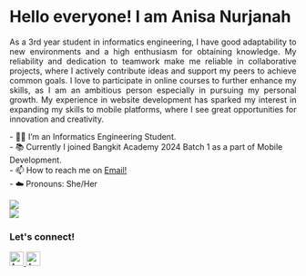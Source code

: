 <h1> Hello everyone! I am Anisa Nurjanah </h1>

<p align="justify">
    As a 3rd year student in informatics engineering, I have good adaptability to new environments and a high enthusiasm for obtaining knowledge. My reliability and dedication to teamwork make me reliable in collaborative projects, where I actively contribute ideas and support my peers to achieve common goals. I love to participate in online courses to further enhance my skills, as I am an ambitious person especially in pursuing my personal growth. My experience in website development has sparked my interest in expanding my skills to mobile platforms, where I see great opportunities for innovation and creativity.
</p>

<p>
    - 👩‍🎓 I’m an Informatics Engineering Student. </br>
    - 📚 Currently I joined Bangkit Academy 2024 Batch 1 as a part of Mobile Development. </br>
    - 📫 How to reach me on <a href="mailto:anisanurjanah2705@gmail.com">Email!</a> </br>
    - ☁️ Pronouns: She/Her </br>
<p>

<p>
    <img src="https://img.shields.io/badge/Text%20Editor-Visual%20Studio%20Code-blue?&logo=visual%20studio%20code&logoColor=blue" />
    </br>
    <img src="https://img.shields.io/badge/Text%20Editor-Android%20Studio-blue?&logo=android%20studio&logoColor=green" />
</p>

### <strong>Let's connect!</strong>
<a href="https://www.instagram.com/nissxxse/">
  <img src="https://img.shields.io/badge/@nissxxse-gray?&logo=instagram&logoColor=blue" height=25 alt="Anisa's Instagram" />
</a>
<a href="https://www.linkedin.com/in/anisanurjanah/">
  <img src="https://img.shields.io/badge/Anisa%20Nurjanah-gray?&logo=linkedin&logoColor=blue" height=25 alt="Anisa's LinkedIn" />
</a>
